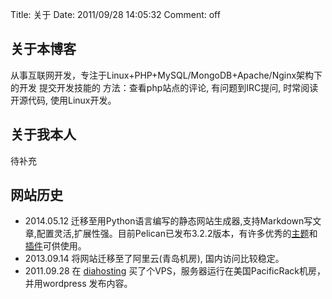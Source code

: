 Title: 关于
Date: 2011/09/28 14:05:32
Comment: off

## 关于本博客

从事互联网开发，专注于Linux+PHP+MySQL/MongoDB+Apache/Nginx架构下的开发 提交开发技能的 方法：查看php站点的评论, 有问题到IRC提问, 时常阅读开源代码, 使用Linux开发。

## 关于我本人

待补充

## 网站历史

* 2014.05.12 迁移至用Python语言编写的静态网站生成器,支持Markdown写文章,配置灵活,扩展性强。目前Pelican已发布3.2.2版本，有许多优秀的[主题](https://github.com/getpelican/pelican-themes)和[插件](https://github.com/getpelican/pelican-plugins)可供使用。
* 2013.09.14 将网站迁移至了阿里云(青岛机房), 国内访问比较稳定。
* 2011.09.28 在 [diahosting](http://www.diahosting.com) 买了个VPS，服务器运行在美国PacificRack机房，并用wordpress 发布内容。
